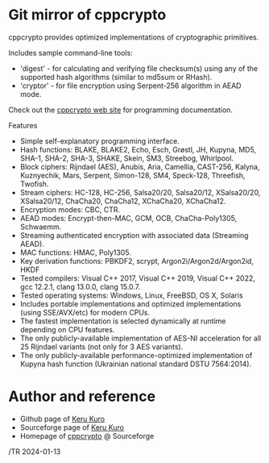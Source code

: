 
# Git mirror of cppcrypto

cppcrypto provides optimized implementations of cryptographic primitives.

Includes sample command-line tools:
- 'digest' - for calculating and verifying file checksum(s) using any of the supported hash algorithms (similar to md5sum or RHash).
- 'cryptor' - for file encryption using Serpent-256 algorithm in AEAD mode.

Check out the [cppcrypto web site](https://sourceforge.net/projects/cppcrypto/) for programming documentation.

Features
- Simple self-explanatory programming interface.
- Hash functions: BLAKE, BLAKE2, Echo, Esch, Grøstl, JH, Kupyna, MD5, SHA-1, SHA-2, SHA-3, SHAKE, Skein, SM3, Streebog, Whirlpool.
- Block ciphers: Rijndael (AES), Anubis, Aria, Camellia, CAST-256, Kalyna, Kuznyechik, Mars, Serpent, Simon-128, SM4, Speck-128, Threefish, Twofish.
- Stream ciphers: HC-128, HC-256, Salsa20/20, Salsa20/12, XSalsa20/20, XSalsa20/12, ChaCha20, ChaCha12, XChaCha20, XChaCha12.
- Encryption modes: CBC, CTR.
- AEAD modes: Encrypt-then-MAC, GCM, OCB, ChaCha-Poly1305, Schwaemm.
- Streaming authenticated encryption with associated data (Streaming AEAD).
- MAC functions: HMAC, Poly1305.
- Key derivation functions: PBKDF2, scrypt, Argon2i/Argon2d/Argon2id, HKDF
- Tested compilers: Visual C++ 2017, Visual C++ 2019, Visual C++ 2022, gcc 12.2.1, clang 13.0.0, clang 15.0.7.
- Tested operating systems: Windows, Linux, FreeBSD, OS X, Solaris
- Includes portable implementations and optimized implementations (using SSE/AVX/etc) for modern CPUs.
- The fastest implementation is selected dynamically at runtime depending on CPU features.
- The only publicly-available implementation of AES-NI acceleration for all 25 Rijndael variants (not only for 3 AES variants).
- The only publicly-available performance-optimized implementation of Kupyna hash function (Ukrainian national standard DSTU 7564:2014).

# Author and reference

- Github page of [Keru Kuro](https://github.com/kerukuro)
- Sourceforge page of [Keru Kuro](https://sourceforge.net/u/kerukuro/profile/)
- Homepage of [cppcrypto](https://sourceforge.net/projects/cppcrypto/) @ Sourceforge

/TR 2024-01-13
